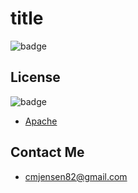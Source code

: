 # title

  
  
  ![badge](https://img.shields.io/badge/license-Apache-blue)


  
## License
  ![badge](https://img.shields.io/badge/license-Apache-blue)

  * [Apache](https://choosealicense.com/community/)

## Contact Me

  * cmjensen82@gmail.com
